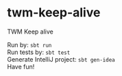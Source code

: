 twm-keep-alive
==========================

TWM Keep alive

Run by: `sbt run`  
Run tests by: `sbt test`  
Generate IntelliJ project: `sbt gen-idea`  
Have fun!  
